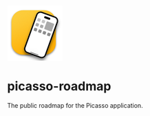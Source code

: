 ![Picasso app icon](./Resources/AppIcon-macOS-128.png)

# picasso-roadmap
The public roadmap for the Picasso application.
